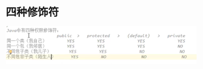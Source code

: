 # 四种修饰符

![权限修饰符](https://github.com/ykangli/Java-Notebook/blob/master/Image/%E6%9D%83%E9%99%90%E4%BF%AE%E9%A5%B0%E7%AC%A6.png)
